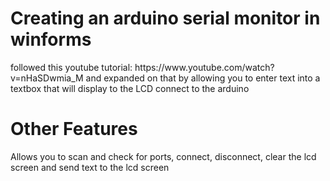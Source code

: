 <h1>Creating an arduino serial monitor in winforms</h1>
<p>followed this youtube tutorial: https://www.youtube.com/watch?v=nHaSDwmia_M and expanded on that by allowing you to enter text into a textbox that will display to the LCD connect to the arduino</p>

<h1>Other Features</h1>
<p>Allows you to scan and check for ports, connect, disconnect, clear the lcd screen and send text to the lcd screen</p>
